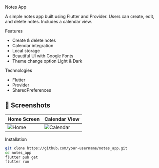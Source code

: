  Notes App

A simple notes app built using Flutter and Provider. Users can create, edit, and delete notes. Includes a calendar view.

 Features
- Create & delete notes
- Calendar integration
- Local storage
- Beautiful UI with Google Fonts
- Theme change option Light & Dark

 Technologies
- Flutter
- Provider
- SharedPreferences

## 📸 Screenshots

| Home Screen | Calendar View |
|-------------|---------------|
| ![Home](https://github.com/user-attachments/assets/bb9185bc-7c0e-4489-8c18-21b8fc11e178) | ![Calendar](https://github.com/user-attachments/assets/ed3be293-a414-4c4f-9695-d14c86ad1c5b) |


 Installation
```bash
git clone https://github.com/your-username/notes_app.git
cd notes_app
flutter pub get
flutter run

